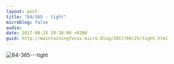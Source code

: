 ```yaml
---
layout: post
title: "64/365 - tight"
microblog: false
audio: 
date: 2017-08-25 19:38:00 +0200
guid: http://maintainingfocus.micro.blog/2017/08/25/tight.html
---
```

<div class="kg-card-markdown"><p><img src="/wp-content/uploads/2018/04/64-365---tight-1024x1024.jpg" alt="64-365---tight"></p>
</div>
